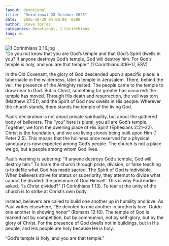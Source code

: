 ```yaml
---
layout: devotional
title:  "Devotional 28 October 2025"
date:   2025-10-28 04:00:00 -0500
author: Steve Torres
categories: Devotional, 1 Corinthians
lang: en
---
```

<img src="https://sitemedia.esteeb.com/file/esteebcomsitemedia/devotional_images/1-Corinthians/1Cor-3_16.jpg?raw=true" alt="1 Corinthians 3:16.jpg" style="max-width: 100%; height: auto;">

<div class="scripture">
  “Do you not know that you are God’s temple and that God’s Spirit dwells in you? If anyone destroys God’s temple, God will destroy him. For God’s temple is holy, and you are that temple.” (1 Corinthians 3:16–17, ESV)
</div>

In the Old Covenant, the glory of God descended upon a specific place: a tabernacle in the wilderness, later a temple in Jerusalem. There, behind the veil, the presence of the Almighty rested. The people came to the temple to draw near to God. But in Christ, something far greater has occurred: the temple has moved. Through His death and resurrection, the veil was torn (Matthew 27:51), and the Spirit of God now dwells in His people. Wherever the church stands, there stands the temple of the living God.

Paul’s declaration is not about private spirituality, but about the gathered body of believers. The “you” here is plural, you all are God’s temple. Together, we form the dwelling place of His Spirit (Ephesians 2:21–22). Christ is the foundation, and we are living stones being built upon Him (1 Peter 2:5). This means that the holiness once reserved for a physical sanctuary is now expected among God’s people. The church is not a place we go, but a people among whom God lives.

Paul’s warning is sobering: “If anyone destroys God’s temple, God will destroy him.” To harm the church through pride, division, or false teaching is to defile what God has made sacred. The Spirit of God is indivisible. When believers strive for status or superiority, they attempt to divide what cannot be divided: the presence of God Himself. This is why Paul earlier asked, “Is Christ divided?” (1 Corinthians 1:13). To tear at the unity of the church is to strike at Christ’s own body.

Instead, believers are called to build one another up in humility and love. As Paul writes elsewhere, “Be devoted to one another in brotherly love. Outdo one another in showing honor” (Romans 12:10). The temple of God is marked not by competition, but by communion, not by self-glory, but by the glory of Christ. For the presence of God dwells not in buildings, but in His people, and His people are holy because He is holy.

“God’s temple is holy, and you are that temple.”
